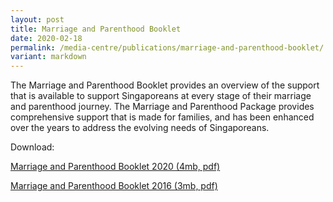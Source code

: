```yaml
---
layout: post
title: Marriage and Parenthood Booklet
date: 2020-02-18
permalink: /media-centre/publications/marriage-and-parenthood-booklet/
variant: markdown
---
```

The Marriage and Parenthood Booklet provides an overview of the support that is available to support Singaporeans at every stage of their marriage and parenthood journey. The Marriage and Parenthood Package provides comprehensive support that is made for families, and has been enhanced over the years to address the evolving needs of Singaporeans. 

Download:

[Marriage and Parenthood Booklet 2020 (4mb, pdf)](http://www.go.gov.sg/mpbooklet)

[Marriage and Parenthood Booklet 2016 (3mb, pdf)](/files/media-centre/publications/m_p_booklet.pdf)